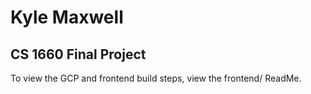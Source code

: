 #  Kyle Maxwell
## CS 1660 Final Project

To view the GCP and frontend build steps, view the frontend/ ReadMe.